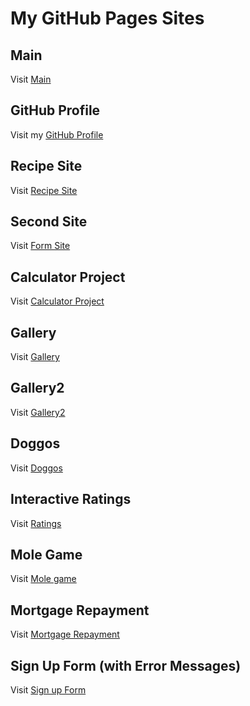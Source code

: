 # My GitHub Pages Sites

## Main
Visit [Main](https://hyari103.github.io/)

## GitHub Profile
Visit my [GitHub Profile](https://github.com/hyari103)

## Recipe Site
Visit [Recipe Site](https://hyari103.github.io/recipem/)

## Second Site
Visit [Form Site](https://hyari103.github.io/second/)

## Calculator Project
Visit [Calculator Project](https://hyari103.github.io/projectcalc/)

## Gallery
Visit [Gallery](https://hyari103.github.io/gallery/)

## Gallery2
Visit [Gallery2](https://hyari103.github.io/gallery2/)

## Doggos
Visit [Doggos](https://hyari103.github.io/Doggos/)

## Interactive Ratings
Visit [Ratings](https://hyari103.github.io/ratings/)

## Mole Game 
Visit [Mole game](https://hyari103.github.io/molegame/)

## Mortgage Repayment
Visit [Mortgage Repayment](https://hyari103.github.io/mortgagecalc/)

## Sign Up Form (with Error Messages)
Visit [Sign up Form](https://hyari103.github.io/signupform/)